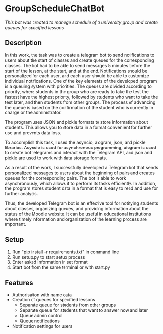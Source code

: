 # GroupScheduleChatBot
*This bot was created to manage schedule of a university group and create queues for specified lessons*

## Description
In this work, the task was to create a telegram bot to send notifications to users about the start of classes and create queues for the corresponding classes. The bot had to be able to send messages 5 minutes before the start of the lesson, at the start, and at the end. Notifications should be personalized for each user, and each user should be able to customize individual notifications.
One of the key elements of the developed program is a queuing system with priorities. The queues are divided according to priority, where students in the group who are ready to take the test the fastest have the highest priority, followed by students who want to take the test later, and then students from other groups. The process of advancing the queue is based on the confirmation of the student who is currently in charge or the administrator.

The program uses JSON and pickle formats to store information about students. This allows you to store data in a format convenient for further use and prevents data loss.

To accomplish this task, I used the asyncio, aiogram, json, and pickle libraries. Asyncio is used for asynchronous programming, aiogram is used to create bot telegrams and interact with the Telegram API, and json and pickle are used to work with data storage formats.

As a result of the work, I successfully developed a Telegram bot that sends personalized messages to users about the beginning of pairs and creates queues for the corresponding pairs. The bot is able to work asynchronously, which allows it to perform its tasks efficiently. In addition, the program stores student data in a format that is easy to read and use for further analysis.

Thus, the developed Telegram bot is an effective tool for notifying students about classes, organizing queues, and providing information about the status of the Moodle website. It can be useful in educational institutions where timely information and organization of the learning process are important.

## Setup
1. Run "pip install -r requirements.txt" in command line
2. Run setup.py to start setup process
3. Enter asked information in set format
4. Start bot from the same terminal or with start.py

## Features

- Authorisation with name data
- Creation of queues for specified lessons
  - Separate queue for students from other groups
  - Separate queue for students that want to answer now and later
  - Queue admin control
  - Queue notifications
- Notification settings for users
